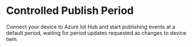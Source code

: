 Controlled Publish Period
=========================

Connect your device to Azure Iot Hub and start publishing events at a default period, waiting for period updates requested as changes to device twin.
